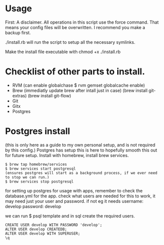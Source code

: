 # Usage

First: A disclaimer. All operations in this script use the force command. That means your config files will be overwritten. I recommend you make a backup first.

./install.rb will run the script to setup all the necessary symlinks.

Make the install file executable with chmod +x ./install.rb

# Checklist of other parts to install.

- RVM
  (can enable globalchase $ rvm gemset globalcache enable)
- Brew
  (immediatly update brew after intall just in case)
  (brew install git-extras)
  (brew install git-flow)
- Git
- Gitx
- Postgres

# Postgres install
  (this is only here as a guide to my own personal setup, and is not required by this config.)
  Postgres has setup this is here to hopefully smooth this out for future setup.
  Install with homebrew, install brew services.
  ```
  $ brew tap homebrew/services
  $ brew services start postgresql
  (ensures postgres will start as a background process, if we ever need to stop we can run.)
  $ brew services stop postgresql
  ```

  for setting up postgres for usage with apps, remember to check the database.yml for the app.
  check what users are needed for this to work, it may need just your user and password.
  if not eg it needs
  username: develop
  password: develop

  we can run $ psql template
  and in sql create the required users.
  ```
  CREATE USER develop WITH PASSWORD 'develop';
  ALTER USER develop CREATEDB;
  ALTER USER develop WITH SUPERUSER;
  \q
  ```
